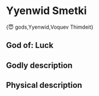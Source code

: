 # Yyenwid Smetki

{😇 gods,Yyenwid,Voquev Thimdeit}

## **God of:** Luck

## **Godly description**

## **Physical description**

